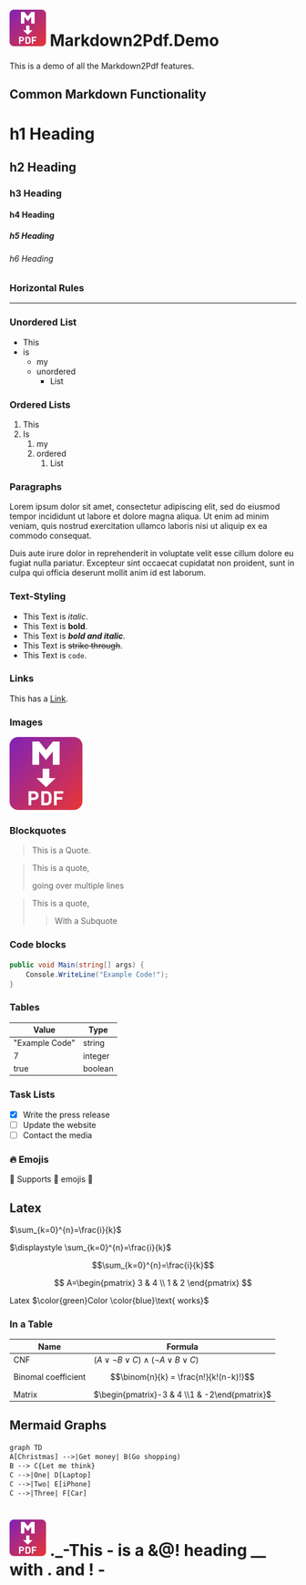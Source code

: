 ﻿# <img src="md2pdf.png" alt="Logo" Width=64px/> Markdown2Pdf.Demo

This is a demo of all the Markdown2Pdf features.

## Common Markdown Functionality

# h1 Heading
## h2 Heading
### h3 Heading
#### h4 Heading
##### h5 Heading
###### h6 Heading

### Horizontal Rules

----------

### Unordered List

* This
* is
    * my
    * unordered
        * List

### Ordered Lists

1. This
2. Is
    1. my
    2. ordered
        1. List

### Paragraphs

Lorem ipsum dolor sit amet, consectetur adipiscing elit, sed do eiusmod tempor incididunt ut labore et dolore magna aliqua. 
Ut enim ad minim veniam, quis nostrud exercitation ullamco laboris nisi ut aliquip ex ea commodo consequat. 

Duis aute irure dolor in reprehenderit in voluptate velit esse cillum dolore eu fugiat nulla pariatur. 
Excepteur sint occaecat cupidatat non proident, sunt in culpa qui officia deserunt mollit anim id est laborum.

### Text-Styling

* This Text is *italic*.
* This Text is **bold**.
* This Text is ***bold and italic***.
* This Text is ~~strike through~~.
* This Text is `code`.

### Links

This has a [Link](https://github.com/Flayms/Markdown2Pdf).

### Images

![Logo](md2pdf.png)

### Blockquotes

> This is a Quote.

> This is a quote,
>
> going over multiple lines

> This is a quote,
>> With a Subquote

### Code blocks

```cs
public void Main(string[] args) {
    Console.WriteLine("Example Code!");
}
```

### Tables

| Value | Type |
| --- | --- |
| "Example Code" | string |
| 7 | integer |
| true | boolean |

### Task Lists

- [x] Write the press release
- [ ] Update the website
- [ ] Contact the media

### :fire: Emojis

:clap: Supports :clap: emojis :clap: 

## Latex

$\sum_{k=0}^{n}=\frac{i}{k}$

$\displaystyle \sum_{k=0}^{n}=\frac{i}{k}$

$$\sum_{k=0}^{n}=\frac{i}{k}$$

$$
A=\begin{pmatrix}
3 & 4 \\
1 & 2
\end{pmatrix}
$$

Latex $\color{green}Color \color{blue}\text{ works}$

### In a Table

| Name | Formula |
| --- | --- |
| CNF | $(A \lor \neg B \lor C) \land (\neg A \lor B  \lor C)$ |
| Binomal coefficient | $$\binom{n}{k} = \frac{n!}{k!(n-k)!}$$ |
| Matrix | $\begin{pmatrix}-3 & 4 \\1 & -2\end{pmatrix}$ |

## Mermaid Graphs

```mermaid
graph TD
A[Christmas] -->|Get money| B(Go shopping)
B --> C{Let me think}
C -->|One| D[Laptop]
C -->|Two| E[iPhone]
C -->|Three| F[Car]
```

# <img src="md2pdf.png" alt="Logo" Width=64px/> ._-This - is a &@! heading __ with . and ! -

<!--TOC-->